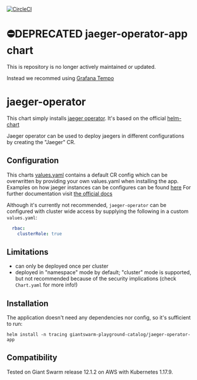 [![CircleCI](https://circleci.com/gh/giantswarm/jaeger-operator-app.svg?style=shield)](https://circleci.com/gh/giantswarm/jaeger-operator-app)

# ⛔️DEPRECATED jaeger-operator-app chart

This is repository is no longer actively maintained or updated.

Instead we recommed using [Grafana Tempo](https://grafana.com/oss/tempo/)

# jaeger-operator

This chart simply installs [jaeger operator](https://github.com/jaegertracing/jaeger-operator).
It's based on the official [helm-chart](https://github.com/jaegertracing/helm-charts/tree/master/charts/jaeger-operator)

Jaeger operator can be used to deploy jaegers in different configurations by creating the "Jaeger" CR.

## Configuration

This charts [values.yaml](helm/jaeger-operator-app/values.yaml) contains a default CR config which can be overwritten by providing your own values.yaml when installing the app.
Examples on how jaeger instances can be configures can be found [here](https://github.com/jaegertracing/jaeger-operator/tree/master/deploy/examples)
For further documentation visit [the official docs](https://www.jaegertracing.io/docs/1.19/operator/)

Although it's currently not recommended, `jaeger-operator` can be configured with cluster wide access by supplying the following in a custom `values.yaml`:
```yaml
  rbac:
    clusterRole: true
```

## Limitations

- can only be deployed once per cluster
- deployed in "namespace" mode by default; "cluster" mode is supported, but not recommended because of the security implications (check `Chart.yaml` for more info!)

## Installation

The application doesn't need any dependencies nor config, so it's sufficient to run:

```text
helm install -n tracing giantswarm-playground-catalog/jaeger-operator-app
```

## Compatibility

Tested on Giant Swarm release 12.1.2 on AWS with Kubernetes 1.17.9.
